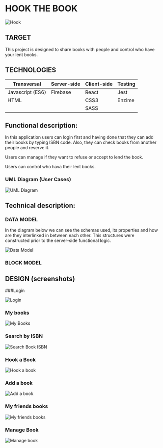 # **HOOK THE BOOK**

![Hook](https://github.com/rafelolmos/HookTheBook/blob/develop/src/images/giphy.gif)



## TARGET

This project is designed to share books with people and control who have your lent books.

## TECHNOLOGIES

| Transversal      | Server-side | Client-side | Testing |
| ---------------- | ----------- | ----------- | ------- |
| Javascript (ES6) | Firebase    | React       | Jest    |
| HTML             |             | CSS3        | Enzime  |
|                  |             | SASS        |         |

## Functional description:

In this application users can login first and having done that they can add their books by typing ISBN code. Also, they can check books from another people and reserve it.

Users can manage if they want to refuse or accept to lend the book.

Users can control who hava their lent books.

### UML Diagram (User Cases)


![UML Diagram](https://github.com/rafelolmos/HookTheBook/blob/develop/src/images/UML%20Diagram.png)

## Technical description:

### DATA MODEL

In the diagram below we can see the schemas used, its properties and how are they interlinked in between each other. This structures were constructed prior to the server-side functional logic.

![Data Model](https://github.com/rafelolmos/HookTheBook/blob/develop/src/images/Data%20Model.png)

### BLOCK MODEL


## DESIGN (screenshots)
###Login

![Login](https://github.com/rafelolmos/HookTheBook/blob/develop/src/images/Login.png)


### My books

![My Books](https://github.com/rafelolmos/HookTheBook/blob/develop/src/images/MyBooks.png)


### Search by ISBN

![Search Book ISBN](https://github.com/rafelolmos/HookTheBook/blob/develop/src/images/SearchBookISBN.png)


### Hook a Book

![Hook a book](https://github.com/rafelolmos/HookTheBook/blob/develop/src/images/HookBook.png)


### Add a book

![Add a book](https://github.com/rafelolmos/HookTheBook/blob/develop/src/images/BookAdded.png)


### My friends books

![My friends books](https://github.com/rafelolmos/HookTheBook/blob/develop/src/images/MyFriendsBooks.png)


### Manage Book

![Manage book](https://github.com/rafelolmos/HookTheBook/blob/develop/src/images/ManageBook.png)
